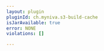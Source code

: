 ```yaml
---
layout: plugin
pluginId: ch.myniva.s3-build-cache
isJarAvailable: true
error: NONE
violations: []

---
```

